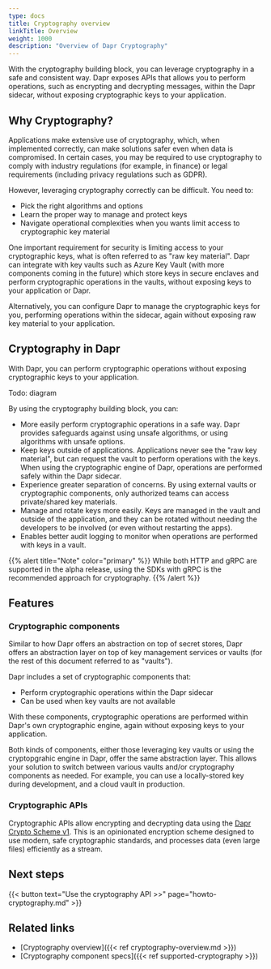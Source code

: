 ```yaml
---
type: docs
title: Cryptography overview
linkTitle: Overview
weight: 1000
description: "Overview of Dapr Cryptography"
---
```


With the cryptography building block, you can leverage cryptography in a safe and consistent way. Dapr exposes APIs that allows you to perform operations, such as encrypting and decrypting messages, within the Dapr sidecar, without exposing cryptographic keys to your application.

## Why Cryptography?

Applications make extensive use of cryptography, which, when implemented correctly, can make solutions safer even when data is compromised. In certain cases, you may be required to use cryptography to comply with industry regulations (for example, in finance) or legal requirements (including privacy regulations such as GDPR).  

However, leveraging cryptography correctly can be difficult. You need to:

- Pick the right algorithms and options
- Learn the proper way to manage and protect keys
- Navigate operational complexities when you wants limit access to cryptographic key material

One important requirement for security is limiting access to your cryptographic keys, what is often referred to as "raw key material". Dapr can integrate with key vaults such as Azure Key Vault (with more components coming in the future) which store keys in secure enclaves and perform cryptographic operations in the vaults, without exposing keys to your application or Dapr.

Alternatively, you can configure Dapr to manage the cryptographic keys for you, performing operations within the sidecar, again without exposing raw key material to your application.

## Cryptography in Dapr

With Dapr, you can perform cryptographic operations without exposing cryptographic keys to your application.

Todo: diagram

By using the cryptography building block, you can:

- More easily perform cryptographic operations in a safe way. Dapr provides safeguards against using unsafe algorithms, or using algorithms with unsafe options.
- Keep keys outside of applications. Applications never see the "raw key material", but can request the vault to perform operations with the keys. When using the cryptographic engine of Dapr, operations are performed safely within the Dapr sidecar.
- Experience greater separation of concerns. By using external vaults or cryptographic components, only authorized teams can access private/shared key materials.
- Manage and rotate keys more easily. Keys are managed in the vault and outside of the application, and they can be rotated without needing the developers to be involved (or even without restarting the apps).
- Enables better audit logging to monitor when operations are performed with keys in a vault.

{{% alert title="Note" color="primary" %}}
While both HTTP and gRPC are supported in the alpha release, using the SDKs with gRPC is the recommended approach for cryptography.
{{% /alert %}}

## Features

### Cryptographic components

Similar to how Dapr offers an abstraction on top of secret stores, Dapr offers an abstraction layer on top of key management services or vaults (for the rest of this document referred to as "vaults").

Dapr includes a set of cryptographic components that:
- Perform cryptographic operations within the Dapr sidecar
- Can be used when key vaults are not available  
  
With these components, cryptographic operations are performed within Dapr's own cryptographic engine, again without exposing keys to your application.

Both kinds of components, either those leveraging key vaults or using the cryptopgrahic engine in Dapr, offer the same abstraction layer. This allows your solution to switch between various vaults and/or cryptography components as needed. For example, you can use a locally-stored key during development, and a cloud vault in production.

### Cryptographic APIs

Cryptographic APIs allow encrypting and decrypting data using the [Dapr Crypto Scheme v1](https://dapr.io/enc/v1). This is an opinionated encryption scheme designed to use modern, safe cryptographic standards, and processes data (even large files) efficiently as a stream.

## Next steps

{{< button text="Use the cryptography API >>" page="howto-cryptography.md" >}}

## Related links
- [Cryptography overview]({{< ref cryptography-overview.md >}})
- [Cryptography component specs]({{< ref supported-cryptography >}})